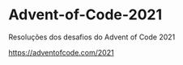 # Advent-of-Code-2021
Resoluções dos desafios do Advent of Code 2021

https://adventofcode.com/2021

